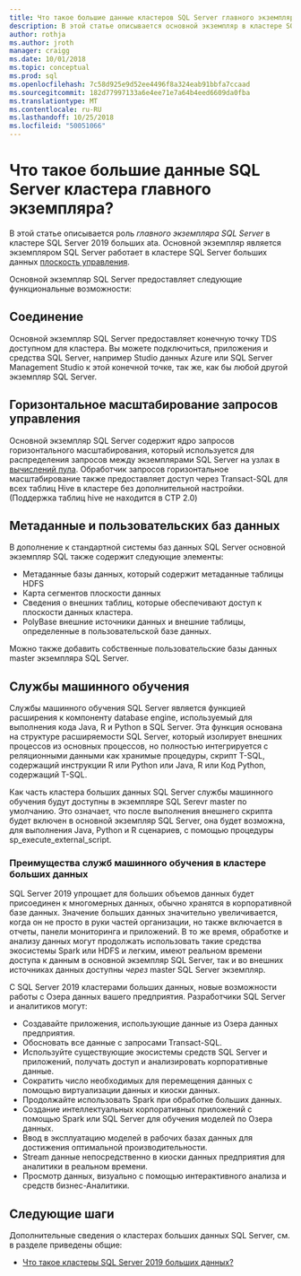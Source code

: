 ```yaml
---
title: Что такое большие данные кластеров SQL Server главного экземпляра? | Документы Майкрософт
description: В этой статье описывается основной экземпляр в кластере SQL Server 2019 больших данных.
author: rothja
ms.author: jroth
manager: craigg
ms.date: 10/01/2018
ms.topic: conceptual
ms.prod: sql
ms.openlocfilehash: 7c58d925e9d52ee4496f8a324eab91bbfa7ccaad
ms.sourcegitcommit: 182d77997133a6e4ee71e7a64b4eed6609da0fba
ms.translationtype: MT
ms.contentlocale: ru-RU
ms.lasthandoff: 10/25/2018
ms.locfileid: "50051066"
---
```

# <a name="what-is-the-sql-server-big-data-cluster-master-instance"></a>Что такое большие данные SQL Server кластера главного экземпляра?

В этой статье описывается роль *главного экземпляра SQL Server* в кластере SQL Server 2019 больших ata. Основной экземпляр является экземпляром SQL Server работает в кластере SQL Server больших данных [плоскость управления](big-data-cluster-overview.md#controlplane).

Основной экземпляр SQL Server предоставляет следующие функциональные возможности:

## <a name="connectivity"></a>Соединение

Основной экземпляр SQL Server предоставляет конечную точку TDS доступном для кластера. Вы можете подключиться, приложения и средства SQL Server, например Studio данных Azure или SQL Server Management Studio к этой конечной точке, так же, как бы любой другой экземпляр SQL Server.

## <a name="scale-out-query-management"></a>Горизонтальное масштабирование запросов управления

Основной экземпляр SQL Server содержит ядро запросов горизонтального масштабирования, который используется для распределения запросов между экземплярами SQL Server на узлах в [вычислений пула](concept-compute-pool.md). Обработчик запросов горизонтальное масштабирование также предоставляет доступ через Transact-SQL для всех таблиц Hive в кластере без дополнительной настройки. (Поддержка таблиц hive не находится в CTP 2.0)

## <a name="metadata-and-user-databases"></a>Метаданные и пользовательских баз данных

В дополнение к стандартной системы баз данных SQL Server основной экземпляр SQL также содержит следующие элементы:

- Метаданные базы данных, который содержит метаданные таблицы HDFS
- Карта сегментов плоскости данных
- Сведения о внешних таблиц, которые обеспечивают доступ к плоскости данных кластера.
- PolyBase внешние источники данных и внешние таблицы, определенные в пользовательской базе данных.

Можно также добавить собственные пользовательские базы данных master экземпляра SQL Server.

## <a name="machine-learning-services"></a>Службы машинного обучения

Службы машинного обучения SQL Server является функцией расширения к компоненту database engine, используемый для выполнения кода Java, R и Python в SQL Server. Эта функция основана на структуре расширяемости SQL Server, который изолирует внешних процессов из основных процессов, но полностью интегрируется с реляционными данными как хранимые процедуры, скрипт T-SQL, содержащий инструкции R или Python или Java, R или Код Python, содержащий T-SQL.

Как часть кластера больших данных SQL Server службы машинного обучения будут доступны в экземпляре SQL Serevr master по умолчанию. Это означает, что после выполнения внешнего скрипта будет включен в основной экземпляр SQL Server, она будет возможна, для выполнения Java, Python и R сценариев, с помощью процедуры sp_execute_external_script.

### <a name="advantages-of-machine-learning-services-in-a-big-data-cluster"></a>Преимущества служб машинного обучения в кластере больших данных

SQL Server 2019 упрощает для больших объемов данных будет присоединен к многомерных данных, обычно хранятся в корпоративной базе данных. Значение больших данных значительно увеличивается, когда он не просто в руки частей организации, но также включается в отчеты, панели мониторинга и приложений. В то же время, обработке и анализу данных могут продолжать использовать такие средства экосистемы Spark или HDFS и легким, имеют реальном времени доступа к данным в основной экземпляр SQL Server, так и во внешних источниках данных доступны _через_ master SQL Server экземпляр.

С SQL Server 2019 кластерами больших данных, новые возможности работы с Озера данных вашего предприятия. Разработчики SQL Server и аналитиков могут:

* Создавайте приложения, использующие данные из Озера данных предприятия.
* Обосновать все данные с запросами Transact-SQL.
* Используйте существующие экосистемы средств SQL Server и приложений, получать доступ и анализировать корпоративные данные.
* Сократить число необходимых для перемещения данных с помощью виртуализации данных и киоски данных.
* Продолжайте использовать Spark при обработке больших данных.
* Создание интеллектуальных корпоративных приложений с помощью Spark или SQL Server для обучения моделей по Озера данных.
* Ввод в эксплуатацию моделей в рабочих базах данных для достижения оптимальной производительности.
* Stream данные непосредственно в киоски данных предприятия для аналитики в реальном времени.
* Просмотр данных, визуально с помощью интерактивного анализа и средств бизнес-Аналитики.

## <a name="next-steps"></a>Следующие шаги

Дополнительные сведения о кластерах больших данных SQL Server, см. в разделе приведены общие:

- [Что такое кластеры SQL Server 2019 больших данных?](big-data-cluster-overview.md)
